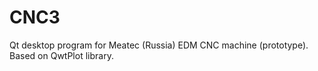 # CNC3
Qt desktop program for Meatec (Russia) EDM CNC machine (prototype).
Based on QwtPlot library.
